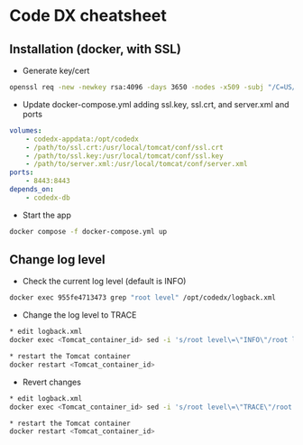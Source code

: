 # Code DX cheatsheet

## Installation (docker, with SSL)

* Generate key/cert

```bash
openssl req -new -newkey rsa:4096 -days 3650 -nodes -x509 -subj "/C=US/ST=New York/L=Northport/O=Code Dx/CN=localhost" -keyout ./ssl.key -out ./ssl.crt
```

* Update docker-compose.yml adding ssl.key, ssl.crt, and server.xml and ports

```yaml
volumes:
    - codedx-appdata:/opt/codedx
    - /path/to/ssl.crt:/usr/local/tomcat/conf/ssl.crt
    - /path/to/ssl.key:/usr/local/tomcat/conf/ssl.key
    - /path/to/server.xml:/usr/local/tomcat/conf/server.xml
ports:
    - 8443:8443
depends_on:
    - codedx-db
```

* Start the app

```bash
docker compose -f docker-compose.yml up
```

## Change log level

* Check the current log level (default is INFO)
```bash
docker exec 955fe4713473 grep "root level" /opt/codedx/logback.xml
```

* Change the log level to TRACE
```bash
* edit logback.xml
docker exec <Tomcat_container_id> sed -i 's/root level\=\"INFO\"/root level\=\"TRACE\"/g' /opt/codedx/logback.xml

* restart the Tomcat container
docker restart <Tomcat_container_id>
```


* Revert changes
```bash
* edit logback.xml
docker exec <Tomcat_container_id> sed -i 's/root level\=\"TRACE\"/root level\=\"INFO\"/g' /opt/codedx/logback.xml

* restart the Tomcat container
docker restart <Tomcat_container_id>
```
